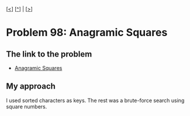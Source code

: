 \[[<](./p0097.md)] \[[^](../README.md)] | \[[>](./p0099.md)]

# Problem 98: Anagramic Squares

## The link to the problem

- [Anagramic Squares](https://projecteuler.net/problem=98)

## My approach

I used sorted characters as keys. 
The rest was a brute-force search using square numbers.
